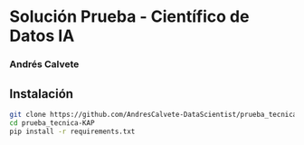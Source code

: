 # Solución Prueba - Científico de Datos IA
### Andrés Calvete



## Instalación
```bash
git clone https://github.com/AndresCalvete-DataScientist/prueba_tecnica-KAP.git
cd prueba_tecnica-KAP
pip install -r requirements.txt